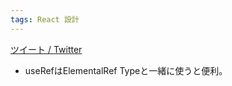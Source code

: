 ```yaml
---
tags: React 設計
---
```

[ツイート / Twitter](https://twitter.com/mattpocockuk/status/1683850225847349252)
- useRefはElementalRef Typeと一緒に使うと便利。